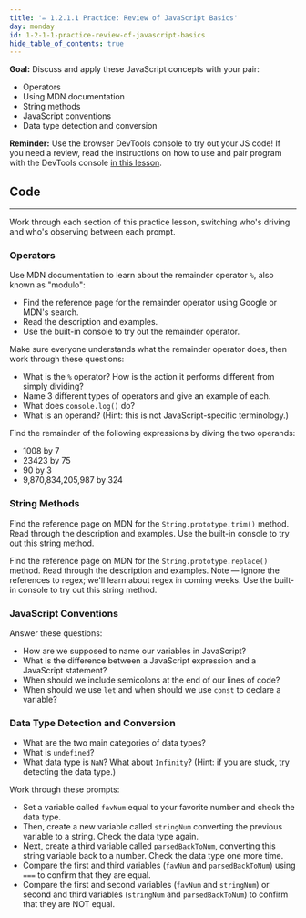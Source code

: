 ```yaml
---
title: '✏️ 1.2.1.1 Practice: Review of JavaScript Basics'
day: monday
id: 1-2-1-1-practice-review-of-javascript-basics
hide_table_of_contents: true
---
```


**Goal:** Discuss and apply these JavaScript concepts with your pair:

* Operators
* Using MDN documentation
* String methods
* JavaScript conventions
* Data type detection and conversion

**Reminder:** Use the browser DevTools console to try out your JS code! If you need a review, read the instructions on how to use and pair program with the DevTools console [in this lesson](../../introduction-to-programming/javascript-and-web-browsers/1-2-0-5-using-the-devtools-console-for-practice-and-pair-programming).

## Code
---

Work through each section of this practice lesson, switching who's driving and who's observing between each prompt.

### Operators

Use MDN documentation to learn about the remainder operator `%`, also known as "modulo": 

* Find the reference page for the remainder operator using Google or MDN's search.
* Read the description and examples. 
* Use the built-in console to try out the remainder operator.

Make sure everyone understands what the remainder operator does, then work through these questions:

* What is the `%` operator? How is the action it performs different from simply dividing?
* Name 3 different types of operators and give an example of each. 
* What does `console.log()` do?
* What is an operand? (Hint: this is not JavaScript-specific terminology.)

Find the remainder of the following expressions by diving the two operands:

* 1008 by 7
* 23423 by 75
* 90 by 3
* 9,870,834,205,987 by 324

### String Methods

Find the reference page on MDN for the `String.prototype.trim()` method. Read through the description and examples. Use the built-in console to try out this string method. 

Find the reference page on MDN for the `String.prototype.replace()` method. Read through the description and examples. Note — ignore the references to regex; we'll learn about regex in coming weeks. Use the built-in console to try out this string method.

### JavaScript Conventions

Answer these questions:

* How are we supposed to name our variables in JavaScript?
* What is the difference between a JavaScript expression and a JavaScript statement? 
* When should we include semicolons at the end of our lines of code?
* When should we use `let` and when should we use `const` to declare a variable?

### Data Type Detection and Conversion

* What are the two main categories of data types?
* What is `undefined`?
* What data type is `NaN`? What about `Infinity`? (Hint: if you are stuck, try detecting the data type.)

Work through these prompts:

* Set a variable called `favNum` equal to your favorite number and check the data type.
* Then, create a new variable called `stringNum` converting the previous variable to a string. Check the data type again.
* Next, create a third variable called `parsedBackToNum`, converting this string variable back to a number. Check the data type one more time.
* Compare the first and third variables (`favNum` and `parsedBackToNum`) using `===` to confirm that they are equal.
* Compare the first and second variables (`favNum` and `stringNum`) or second and third variables (`stringNum` and `parsedBackToNum`) to confirm that they are NOT equal.
